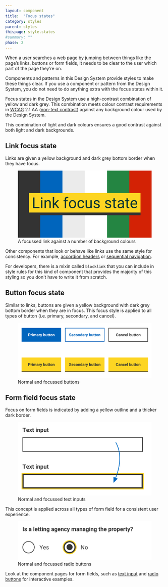 ```yaml
---
layout: component
title:  "Focus states"
category: styles
parent: styles
thispage: style.states
#summary: ""
phase: 2
---
```




When a user searches a web page by jumping between things like the page’s links, buttons or form fields, it needs to be clear to the user which part of the page they’re on.

Components and patterns in this Design System provide styles to make these things clear. If you use a component or pattern from the Design System, you do not need to do anything extra with the focus states within it.

Focus states in the Design System use a high-contrast combination of yellow and dark grey. This combination meets colour contrast requirements in <abbr title="Web Content Accessibility Guidelines ">WCAG</abbr> 2.1 AA ([non-text contrast](https://www.w3.org/WAI/WCAG21/Understanding/non-text-contrast.html)) against any background colour used by the Design System.

This combination of light and dark colours ensures a good contrast against both light and dark backgrounds.

## Link focus state

Links are given a yellow background and dark grey bottom border when they have focus.

<figure>
<img alt="" src="/assets/images/focus-link.svg">
<figcaption>A focussed link against a number of background colours</figcaption>
</figure>

Other components that look or behave like links use the same style for consistency. For example, [accordion headers](/components/accordion) or [sequential navigation](/components/sequential-navigation).

<div class="ds_inset-text">For developers, there is a mixin called <code>blocklink</code> that you can include in style rules for this kind of component that provides the majority of this styling so you don't have to write it from scratch.</div>

## Button focus state

Similar to links, buttons are given a yellow background with dark grey bottom border when they are in focus. This focus style is applied to all types of button (i.e. primary, secondary, and cancel).

<figure>
<img style="max-height: 224px" alt="" src="/assets/images/focus-buttons.png">
<figcaption>Normal and focussed buttons</figcaption>
</figure>

## Form field focus state

Focus on form fields is indicated by adding a yellow outline and a thicker dark border.

<figure>
<img style="max-height: 240px" alt="" src="/assets/images/focus-text.png">
<figcaption>Normal and focussed text inputs</figcaption>
</figure>

This concept is applied across all types of form field for a consistent user experience.

<figure>
<img style="max-height: 128px" alt="" src="/assets/images/focus-radio.png">
<figcaption>Normal and focussed radio buttons</figcaption>
</figure>

Look at the component pages for form fields, such as [text input](/components/text-input/) and [radio buttons](t/components/radio-buttons/) for interactive examples.
